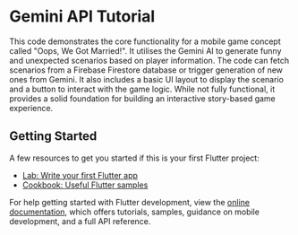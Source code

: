 # Gemini API Tutorial

This code demonstrates the core functionality for a mobile game concept called "Oops, We Got Married!". It utilises the Gemini AI to generate funny and unexpected scenarios based on player information. The code can fetch scenarios from a Firebase Firestore database or trigger generation of new ones from Gemini. It also includes a basic UI layout to display the scenario and a button to interact with the game logic. While not fully functional, it provides a solid foundation for building an interactive story-based game experience.


## Getting Started

A few resources to get you started if this is your first Flutter project:

- [Lab: Write your first Flutter app](https://docs.flutter.dev/get-started/codelab)
- [Cookbook: Useful Flutter samples](https://docs.flutter.dev/cookbook)

For help getting started with Flutter development, view the
[online documentation](https://docs.flutter.dev/), which offers tutorials,
samples, guidance on mobile development, and a full API reference.
